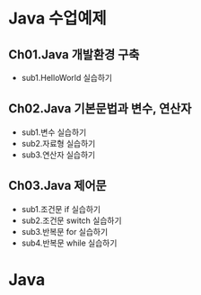 # Java 수업예제

## Ch01.Java 개발환경 구축
 - sub1.HelloWorld 실습하기
 
## Ch02.Java 기본문법과 변수, 연산자
 - sub1.변수 실습하기
 - sub2.자료형 실습하기
 - sub3.연산자 실습하기

## Ch03.Java 제어문
 - sub1.조건문 if 실습하기
 - sub2.조건문 switch 실습하기
 - sub3.반복문 for 실습하기
 - sub4.반복문 while 실습하기
# Java
